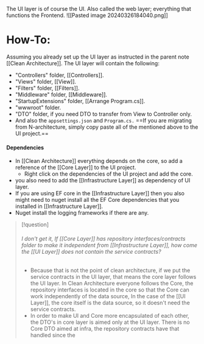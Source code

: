 The UI layer is of course the UI. Also called the web layer; everything that functions the Frontend.
![[Pasted image 20240326184040.png]]
# How-To:
Assuming you already set up the UI layer as instructed in the parent note [[Clean Architecture]].
The UI layer will contain the following:
- "Controllers" folder, [[Controllers]].
- "Views" folder, [[View]].
- "Filters" folder, [[Filters]].
- "Middleware" folder, [[Middleware]].
- "StartupExtensions" folder, [[Arrange Program.cs]].
- "wwwroot" folder.
- "DTO" folder, if you need DTO to transfer from View to Controller only.
- And also the `appsettings.json` and `Program.cs.`
==If you are migrating from N-architecture, simply copy paste all of the mentioned above to the UI project.==
#### Dependencies
- In [[Clean Architecture]] everything depends on the core, so add a reference of the [[Core Layer]] to the UI project.
	- Right click on the dependencies of the UI project and add the core.
- you also need to add the [[Infrastructure Layer]] as dependency of UI layer.
- If you are using EF core in the [[Infrastructure Layer]] then you also might need to nuget install all the EF Core dependencies that you installed in [[Infrastructure Layer]].
- Nuget install the logging frameworks if there are any.

>[!question] 
>###### I don't get it, If [[Core Layer]] has repository interfaces/contracts folder to make it independent from [[Infrastructure Layer]], how come the [[UI Layer]] does not contain the service contracts?
> - Because that is not the point of clean architecture, if we put the service contracts in the UI layer, that means the core layer follows the UI layer. In Clean Architecture everyone follows the Core, the repository interfaces is located in the core so that the Core can work independently of the data source, In the case of the [[UI Layer]], the core itself is the data source, so it doesn't need the service contracts.
>  - In order to make UI and Core more encapsulated of each other, the DTO's in core layer is aimed only at the UI layer. There is no Core DTO aimed at infra, the repository contracts have that handled since the 